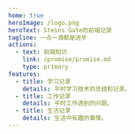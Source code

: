 ```yaml
---
home: true
heroImage: /logo.png
heroText: Steins Gate的前端记录
tagline: 一点一滴都是进步
actions:
  - text: 前端知识
    link: /promise/promise.md
    type: primary
features:
  - title: 学习记录
    details: 平时学习技术的总结和记录。
  - title: 工作记录
    details: 平时工作遇到的问题。
  - title: 生活记录
    details: 生活中有趣的事情。
---
```

